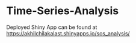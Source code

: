 # Time-Series-Analysis
 Deployed Shiny App can be found at https://akhilchilakalast.shinyapps.io/sos_analysis/

